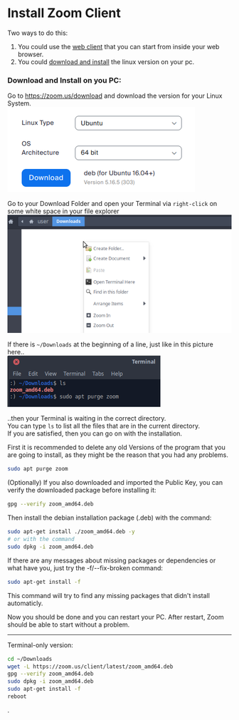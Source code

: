 # Install Zoom Client

Two ways to do this:
1. You could use the [web client](https://zoom.us/signin#/login) that you can start from inside your web browser.
2. You could [download and install](https://itsfoss.com/zoom-ubuntu/) the linux version on your pc.

### Download and Install on you PC:
Go to https://zoom.us/download and download the version for your Linux System.  
![](pics/zoom1.png)  

Go to your Download Folder and open your Terminal via `right-click` on some white space in your file explorer  
![](pics/right-click.png)

If there is `~/Downloads` at the beginning of a line, just like in this picture here..  
![](pics/terminal1.png)

..then your Terminal is waiting in the correct directory.  
You can type `ls` to list all the files that are in the current directory.  
If you are satisfied, then you can go on with the installation.  

First it is recommended to delete any old Versions of the program that you are going to install, as they might be the reason that you had any problems.
```bash
sudo apt purge zoom
```

(Optionally) If you also downloaded and imported the Public Key, you can verify the downloaded package before installing it:
```bash
gpg --verify zoom_amd64.deb
```

Then install the debian installation package (.deb) with the command:
```bash
sudo apt-get install ./zoom_amd64.deb -y
# or with the command
sudo dpkg -i zoom_amd64.deb
```

If there are any messages about missing packages or dependencies or what have you, just try the -f/--fix-broken command:
```bash
sudo apt-get install -f
```
This command will try to find any missing packages that didn't install automaticly.

Now you should be done and you can restart your PC.
After restart, Zoom should be able to start without a problem.

---

Terminal-only version:
```bash
cd ~/Downloads
wget -L https://zoom.us/client/latest/zoom_amd64.deb
gpg --verify zoom_amd64.deb
sudo dpkg -i zoom_amd64.deb
sudo apt-get install -f
reboot
```

.